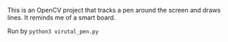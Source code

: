 This is an OpenCV project that tracks a pen around the screen and draws lines. It reminds me of a smart board.

Run by `python3 virutal_pen.py`
